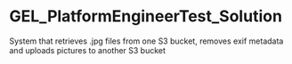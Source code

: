 # GEL_PlatformEngineerTest_Solution
System that retrieves .jpg files from one S3 bucket, removes exif metadata and uploads pictures to another S3 bucket
